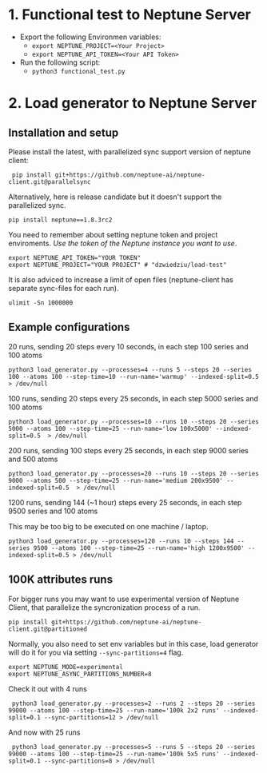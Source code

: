 # 1. Functional test to Neptune Server

- Export  the following Environmen variables:
  - ```export NEPTUNE_PROJECT=<Your Project>```
  - ```export NEPTUNE_API_TOKEN=<Your API Token>```
- Run the following script:
  - ```python3 functional_test.py```

# 2. Load generator to Neptune Server


## Installation and setup

Please install the latest, with parallelized sync support version of neptune client:
```
 pip install git+https://github.com/neptune-ai/neptune-client.git@parallelsync
 ```

Alternatively, here is release candidate but it doesn't support the parallelized sync.
```
pip install neptune==1.8.3rc2
```


You need to remember about setting neptune token and project enviroments. *Use the token of the Neptune instance you want to use*.
```
export NEPTUNE_API_TOKEN="YOUR TOKEN"
export NEPTUNE_PROJECT="YOUR PROJECT" # "dzwiedziu/load-test"
```

It is also adviced to increase a limit of open files (neptune-client has separate sync-files for each run).
```
ulimit -Sn 1000000
```


## Example configurations


20 runs, sending 20 steps every 10 seconds, in each step 100 series and 100 atoms

```
python3 load_generator.py --processes=4 --runs 5 --steps 20 --series 100 --atoms 100 --step-time=10 --run-name='warmup' --indexed-split=0.5  > /dev/null
```


100 runs, sending 20 steps every 25 seconds, in each step 5000 series and 100 atoms

```
python3 load_generator.py --processes=10 --runs 10 --steps 20 --series 5000 --atoms 100 --step-time=25 --run-name='low 100x5000' --indexed-split=0.5  > /dev/null
```

200 runs, sending 100 steps every 25 seconds, in each step 9000 series and 500 atoms

```
python3 load_generator.py --processes=20 --runs 10 --steps 20 --series 9000 --atoms 500 --step-time=25 --run-name='medium 200x9500' --indexed-split=0.5  > /dev/null
```


1200 runs, sending 144 (~1 hour) steps every 25 seconds, in each step 9500 series and 100 atoms

This may be too big to be executed on one machine / laptop.

```
python3 load_generator.py --processes=120 --runs 10 --steps 144 --series 9500 --atoms 100 --step-time=25 --run-name='high 1200x9500' --indexed-split=0.5 > /dev/null
```

## 100K attributes runs

For bigger runs you may want to use experimental version of Neptune Client, that parallelize the syncronization process of a run.
```
pip install git+https://github.com/neptune-ai/neptune-client.git@partitioned
```

Normally, you also need to set env variables but in this case, load generator will do it for you via setting `--sync-partitions=4` flag.
```
export NEPTUNE_MODE=experimental
export NEPTUNE_ASYNC_PARTITIONS_NUMBER=8
```

Check it out with 4 runs
```
 python3 load_generator.py --processes=2 --runs 2 --steps 20 --series 99000 --atoms 100 --step-time=25 --run-name='100k 2x2 runs' --indexed-split=0.1 --sync-partitions=12 > /dev/null
 ```

And now with 25 runs
```
 python3 load_generator.py --processes=5 --runs 5 --steps 20 --series 99000 --atoms 100 --step-time=25 --run-name='100k 5x5 runs' --indexed-split=0.1 --sync-partitions=8 > /dev/null
 ```
